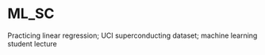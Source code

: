 # ML_SC
Practicing linear regression; UCI superconducting dataset; machine learning student lecture
